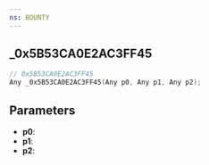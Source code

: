```yaml
---
ns: BOUNTY
---
```

## _0x5B53CA0E2AC3FF45

```c
// 0x5B53CA0E2AC3FF45
Any _0x5B53CA0E2AC3FF45(Any p0, Any p1, Any p2);
```

## Parameters
* **p0**:
* **p1**:
* **p2**:
